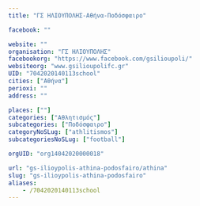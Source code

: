 ```yaml
---
title: "ΓΣ ΗΛΙΟΥΠΟΛΗΣ-Αθήνα-Ποδόσφαιρο"

facebook: ""

website: ""
organisation: "ΓΣ ΗΛΙΟΥΠΟΛΗΣ"
facebookorg: "https://www.facebook.com/gsilioupoli/"
websiteorg: "www.gsilioupolifc.gr"
UID: "7042020140113school"
cities: ["Αθήνα"]
perioxi: ""
address: ""

places: [""]
categories: ["Αθλητισμός"]
subcategories: ["Ποδόσφαιρο"]
categoryNoSLug: ["athlitismos"]
subcategoriesNoSLug: ["football"]

orgUID: "org14042020000018"

url: "gs-ilioypolis-athina-podosfairo/athina"
slug: "gs-ilioypolis-athina-podosfairo"
aliases:
    - /7042020140113school
---
```





